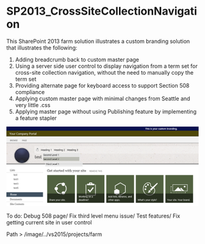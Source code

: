 # SP2013_CrossSiteCollectionNavigation
This SharePoint 2013 farm solution illustrates a custom branding solution that illustrates the following:
1. Adding breadcrumb back to custom master page
2. Using a server side user control to display navigation from a term set for cross-site collection navigation, without the need to manually copy the term set
3. Providing alternate page for keyboard access to support Section 508 compliance
4. Applying custom master page with minimal changes from Seattle and very little .css
5. Applying master page without using Publishing feature by implementing a feature stapler

<kbd>
<img src="https://github.com/BeckyLash/SP2013_CrossSiteCollectionNavigation/blob/master/SP2013CustomBrandingOverview.png">
</kbd>


To do:
Debug 508 page/
Fix third level menu issue/
Test features/
Fix getting current site in user control

Path > /image/../vs2015/projects/farm
